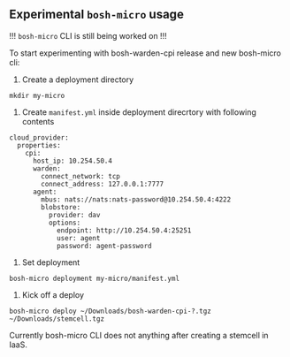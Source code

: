 ## Experimental `bosh-micro` usage

!!! `bosh-micro` CLI is still being worked on !!!

To start experimenting with bosh-warden-cpi release and new bosh-micro cli:

1. Create a deployment directory

```
mkdir my-micro
```

1. Create `manifest.yml` inside deployment direcrtory with following contents

```
cloud_provider:
  properties:
    cpi:
      host_ip: 10.254.50.4
      warden:
        connect_network: tcp
        connect_address: 127.0.0.1:7777
      agent:
        mbus: nats://nats:nats-password@10.254.50.4:4222
        blobstore:
          provider: dav
          options:
            endpoint: http://10.254.50.4:25251
            user: agent
            password: agent-password
```

1. Set deployment

```
bosh-micro deployment my-micro/manifest.yml
```

1. Kick off a deploy

```
bosh-micro deploy ~/Downloads/bosh-warden-cpi-?.tgz ~/Downloads/stemcell.tgz
```

Currently bosh-micro CLI does not anything after creating a stemcell in IaaS.
